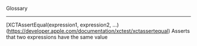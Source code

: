 Glossary

- - - -

[XCTAssertEqual(expression1, expression2, ...)(https://developer.apple.com/documentation/xctest/xctassertequal)
Asserts that two expressions have the same value
